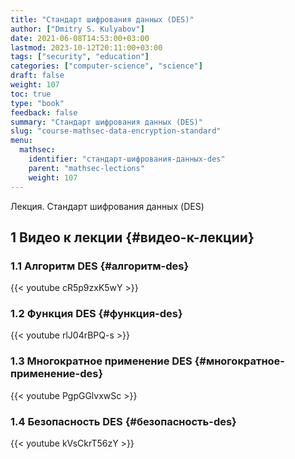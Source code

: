 ```yaml
---
title: "Стандарт шифрования данных (DES)"
author: ["Dmitry S. Kulyabov"]
date: 2021-06-08T14:53:00+03:00
lastmod: 2023-10-12T20:11:00+03:00
tags: ["security", "education"]
categories: ["computer-science", "science"]
draft: false
weight: 107
toc: true
type: "book"
feedback: false
summary: "Стандарт шифрования данных (DES)"
slug: "course-mathsec-data-encryption-standard"
menu:
  mathsec:
    identifier: "стандарт-шифрования-данных-des"
    parent: "mathsec-lections"
    weight: 107
---
```


Лекция. Стандарт шифрования данных (DES)

<!--more-->


## <span class="section-num">1</span> Видео к лекции {#видео-к-лекции}


### <span class="section-num">1.1</span> Алгоритм DES {#алгоритм-des}

{{< youtube cR5p9zxK5wY >}}


### <span class="section-num">1.2</span> Функция DES {#функция-des}

{{< youtube rlJ04rBPQ-s >}}


### <span class="section-num">1.3</span> Многократное применение DES {#многократное-применение-des}

{{< youtube PgpGGlvxwSc >}}


### <span class="section-num">1.4</span> Безопасность DES {#безопасность-des}

{{< youtube kVsCkrT56zY >}}

